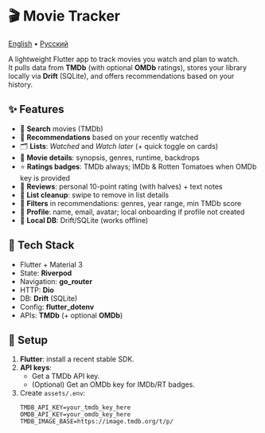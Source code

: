 # 🎬 Movie Tracker

[English](README.md) • [Русский](README.RU.md)

A lightweight Flutter app to track movies you watch and plan to watch.  
It pulls data from **TMDb** (with optional **OMDb** ratings), stores your library locally via **Drift** (SQLite), and offers recommendations based on your history.

## ✨ Features

- 🔎 **Search** movies (TMDb)
- 🧠 **Recommendations** based on your recently watched
- 🗂️ **Lists**: *Watched* and *Watch later* (+ quick toggle on cards)
- 🎥 **Movie details**: synopsis, genres, runtime, backdrops
- ⭐ **Ratings badges**: TMDb always; IMDb & Rotten Tomatoes when OMDb key is provided
- 📝 **Reviews**: personal 10-point rating (with halves) + text notes
- 🧹 **List cleanup**: swipe to remove in list details
- 🧰 **Filters** in recommendations: genres, year range, min TMDb score
- 👤 **Profile**: name, email, avatar; local onboarding if profile not created
- 💾 **Local DB**: Drift/SQLite (works offline)

## 🧱 Tech Stack

- Flutter + Material 3
- State: **Riverpod**
- Navigation: **go_router**
- HTTP: **Dio**
- DB: **Drift** (SQLite)
- Config: **flutter_dotenv**
- APIs: **TMDb** (+ optional **OMDb**)

## 🔧 Setup

1. **Flutter**: install a recent stable SDK.
2. **API keys**:
   - Get a TMDb API key.
   - (Optional) Get an OMDb key for IMDb/RT badges.
3. Create `assets/.env`:
   ```env
   TMDB_API_KEY=your_tmdb_key_here
   OMDB_API_KEY=your_omdb_key_here
   TMDB_IMAGE_BASE=https://image.tmdb.org/t/p/
